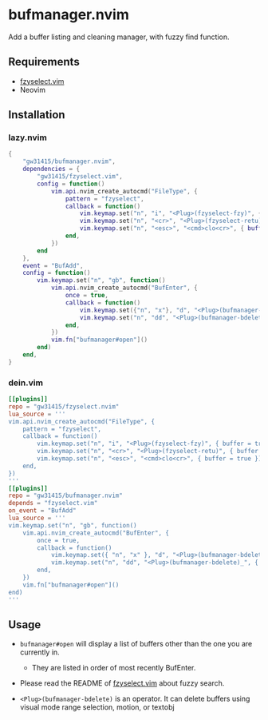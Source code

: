 # bufmanager.nvim

Add a buffer listing and cleaning manager, with fuzzy find function.

## Requirements

- [fzyselect.vim](https://github.com/gw31415/fzyselect.vim)
- Neovim

## Installation

### lazy.nvim

```lua
{
    "gw31415/bufmanager.nvim",
    dependencies = {
        "gw31415/fzyselect.vim",
        config = function()
            vim.api.nvim_create_autocmd("FileType", {
                pattern = "fzyselect",
                callback = function()
                    vim.keymap.set("n", "i", "<Plug>(fzyselect-fzy)", { buffer = true })
                    vim.keymap.set("n", "<cr>", "<Plug>(fzyselect-retu)", { buffer = true })
                    vim.keymap.set("n", "<esc>", "<cmd>clo<cr>", { buffer = true })
                end,
            })
        end
    },
    event = "BufAdd",
    config = function()
        vim.keymap.set("n", "gb", function()
            vim.api.nvim_create_autocmd("BufEnter", {
                once = true,
                callback = function()
                    vim.keymap.set({"n", "x"}, "d", "<Plug>(bufmanager-bdelete)", { buffer = true })
                    vim.keymap.set("n", "dd", "<Plug>(bufmanager-bdelete)_", { buffer = true })
                end,
            })
            vim.fn["bufmanager#open"]()
        end)
    end,
}
```

### dein.vim

```toml
[[plugins]]
repo = "gw31415/fzyselect.nvim"
lua_source = '''
vim.api.nvim_create_autocmd("FileType", {
    pattern = "fzyselect",
    callback = function()
        vim.keymap.set("n", "i", "<Plug>(fzyselect-fzy)", { buffer = true })
        vim.keymap.set("n", "<cr>", "<Plug>(fzyselect-retu)", { buffer = true })
        vim.keymap.set("n", "<esc>", "<cmd>clo<cr>", { buffer = true })
    end,
})
'''
[[plugins]]
repo = "gw31415/bufmanager.nvim"
depends = "fzyselect.vim"
on_event = "BufAdd"
lua_source = '''
vim.keymap.set("n", "gb", function()
	vim.api.nvim_create_autocmd("BufEnter", {
		once = true,
		callback = function()
			vim.keymap.set({ "n", "x" }, "d", "<Plug>(bufmanager-bdelete)", { buffer = true })
			vim.keymap.set("n", "dd", "<Plug>(bufmanager-bdelete)_", { buffer = true })
		end,
	})
	vim.fn["bufmanager#open"]()
end)
'''
```

## Usage

- `bufmanager#open` will display a list of buffers other than the one you are
  currently in.
  - They are listed in order of most recently BufEnter.

- Please read the README of
  [fzyselect.vim](https://github.com/gw31415/fzyselect.vim) about fuzzy search.

- `<Plug>(bufmanager-bdelete)` is an operator. It can delete buffers using
  visual mode range selection, motion, or textobj
